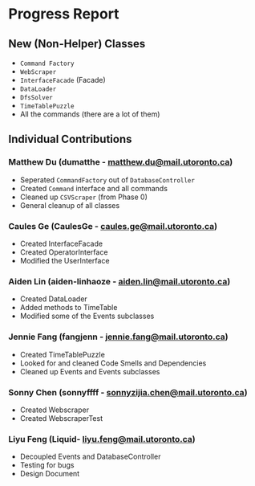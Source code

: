 # Progress Report

## New (Non-Helper) Classes
* `Command Factory`
* `WebScraper`
* `InterfaceFacade` (Facade)
* `DataLoader`
* `DfsSolver`
* `TimeTablePuzzle`
* All the commands (there are a lot of them)

## Individual Contributions

### Matthew Du (dumatthe - matthew.du@mail.utoronto.ca)
* Seperated `CommandFactory` out of `DatabaseController`
* Created `Command` interface and all commands
* Cleaned up `CSVScraper` (from Phase 0)
* General cleanup of all classes

### Caules Ge (CaulesGe - caules.ge@mail.utoronto.ca)
* Created InterfaceFacade
* Created OperatorInterface
* Modified the UserInterface

### Aiden Lin (aiden-linhaoze - aiden.lin@mail.utoronto.ca)
* Created DataLoader
* Added methods to TimeTable
* Modified some of the Events subclasses

### Jennie Fang (fangjenn - jennie.fang@mail.utoronto.ca)
* Created TimeTablePuzzle 
* Looked for and cleaned Code Smells and Dependencies
* Cleaned up Events and Events subclasses

### Sonny Chen (sonnyffff - sonnyzijia.chen@mail.utoronto.ca)
* Created Webscraper
* Created WebscraperTest

### Liyu Feng (Liquid- liyu.feng@mail.utoronto.ca)
* Decoupled Events and DatabaseController
* Testing for bugs
* Design Document